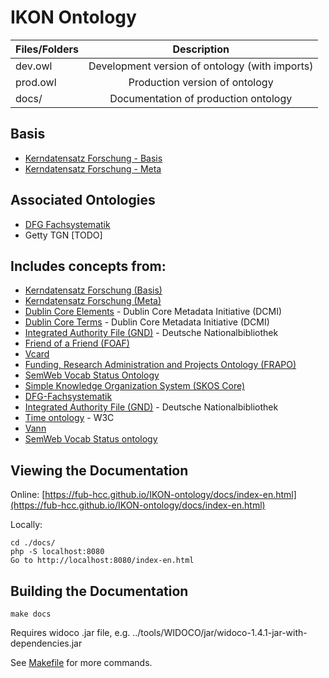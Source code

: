 IKON Ontology
===================

| Files/Folders | Description                                    |
| ------------- |:----------------------------------------------:|
| dev.owl       | Development version of ontology (with imports) |
| prod.owl      | Production version of ontology                 |
| docs/         | Documentation of production ontology           |


Basis
-----

* [Kerndatensatz Forschung - Basis](http://kerndatensatz-forschung.de/version1/technisches_datenmodell/owl/Basis)
* [Kerndatensatz Forschung - Meta](http://kerndatensatz-forschung.de/owl/Meta)


Associated Ontologies
---------------------

* [DFG Fachsystematik](https://joetm.github.io/dfg-fachsystematik/index-en.html)
* Getty TGN [TODO]


Includes concepts from:
-----------------------

* [Kerndatensatz Forschung (Basis)](http://kerndatensatz-forschung.de/version1/technisches_datenmodell/owl/Basis)
* [Kerndatensatz Forschung (Meta)](http://kerndatensatz-forschung.de/owl/Meta)
* [Dublin Core Elements](http://purl.org/dc/elements/1.1/) - Dublin Core Metadata Initiative (DCMI)
* [Dublin Core Terms](http://purl.org/dc/terms/) - Dublin Core Metadata Initiative (DCMI)
* [Integrated Authority File (GND)](https://d-nb.info/standards/elementset/gnd#) - Deutsche Nationalbibliothek
* [Friend of a Friend (FOAF)](http://xmlns.com/foaf/0.1/)
* [Vcard](http://www.w3.org/2006/vcard/ns)
* [Funding, Research Administration and Projects Ontology (FRAPO)](http://purl.org/cerif/frapo)
* [SemWeb Vocab Status Ontology](http://www.w3.org/2003/06/sw-vocab-status/ns#)
* [Simple Knowledge Organization System (SKOS Core)](http://www.w3.org/2004/02/skos/core)
* [DFG-Fachsystematik](https://github.com/joetm/dfg-fachsystematik/raw/master/dfg-fachsystematik.owl)
* [Integrated Authority File (GND)](http://d-nb.info/standards/elementset/gnd) - Deutsche Nationalbibliothek
* [Time ontology](http://www.w3.org/2006/time) - W3C
* [Vann](http://purl.org/vocab/vann/)
* [SemWeb Vocab Status ontology](http://www.w3.org/2003/06/sw-vocab-status/ns)


Viewing the Documentation
-------------------------

Online: [https://fub-hcc.github.io/IKON-ontology/docs/index-en.html](https://fub-hcc.github.io/IKON-ontology/docs/index-en.html)

Locally:
```
cd ./docs/
php -S localhost:8080
Go to http://localhost:8080/index-en.html
```

Building the Documentation
--------------------------

`make docs`

Requires widoco .jar file, e.g. ../tools/WIDOCO/jar/widoco-1.4.1-jar-with-dependencies.jar

See [Makefile](https://github.com/FUB-HCC/IKON-ontology/blob/master/Makefile) for more commands.

